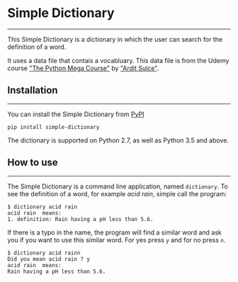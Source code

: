 # Simple Dictionary

---

This Simple Dictionary is a dictionary in which the user can search for the definition of a word.

It uses a data file that contais a vocabluary. This data file is from the Udemy course ["The Python Mega Course"](https://www.udemy.com/course/the-python-mega-course/) by ["Ardit Sulce"](https://www.udemy.com/user/adiune/).

## Installation

---

You can install the Simple Dictionary from [PyPI](https://pypi.org/project/simple-dictionary/)

```
pip install simple-dictionary
```

The dictionary is supported on Python 2.7, as well as Python 3.5 and above.

## How to use

---

The Simple Dictionary is a command line application, named `dictionary`. To see the definition of a word, for example _acid rain_, simple call the program:

```
$ dictionary acid rain
acid rain  means:
1. definition: Rain having a pH less than 5.6.
```

If there is a typo in the name, the program will find a similar word and ask you if you want to use this similar word. For yes press `y` and for no press `n`.

```
$ dictionary acid rainn
Did you mean acid rain ? y
acid rain  means:
Rain having a pH less than 5.6.
```
